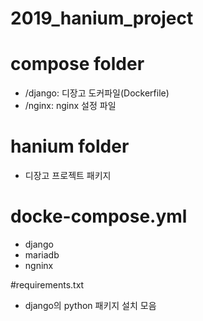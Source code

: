 # 2019_hanium_project


# compose folder
- /django: 디장고 도커파일(Dockerfile)
- /nginx: nginx 설정 파일

# hanium folder
- 디장고 프로젝트 패키지

# docke-compose.yml
- django
- mariadb
- ngninx

#requirements.txt
- django의 python 패키지 설치 모음
